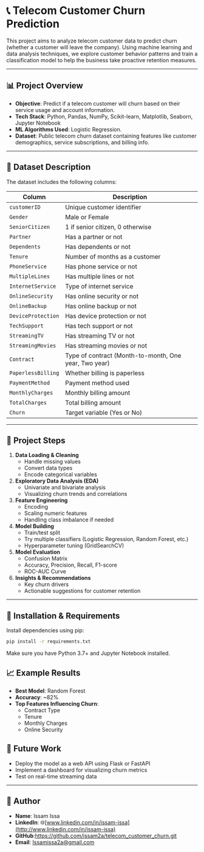 # 📞 Telecom Customer Churn Prediction

This project aims to analyze telecom customer data to predict churn (whether a customer will leave the company). Using machine learning and data analysis techniques, we explore customer behavior patterns and train a classification model to help the business take proactive retention measures.

---

## 📊 Project Overview

- **Objective**: Predict if a telecom customer will churn based on their service usage and account information.
- **Tech Stack**: Python, Pandas, NumPy, Scikit-learn, Matplotlib, Seaborn, Jupyter Notebook
- **ML Algorithms Used**: Logistic Regression.
- **Dataset**: Public telecom churn dataset containing features like customer demographics, service subscriptions, and billing info.

---

## 📁 Dataset Description

The dataset includes the following columns:

| Column | Description |
| --- | --- |
| `customerID` | Unique customer identifier |
| `Gender` | Male or Female |
| `SeniorCitizen` | 1 if senior citizen, 0 otherwise |
| `Partner` | Has a partner or not |
| `Dependents` | Has dependents or not |
| `Tenure` | Number of months as a customer |
| `PhoneService` | Has phone service or not |
| `MultipleLines` | Has multiple lines or not |
| `InternetService` | Type of internet service |
| `OnlineSecurity` | Has online security or not |
| `OnlineBackup` | Has online backup or not |
| `DeviceProtection` | Has device protection or not |
| `TechSupport` | Has tech support or not |
| `StreamingTV` | Has streaming TV or not |
| `StreamingMovies` | Has streaming movies or not |
| `Contract` | Type of contract (Month-to-month, One year, Two year) |
| `PaperlessBilling` | Whether billing is paperless |
| `PaymentMethod` | Payment method used |
| `MonthlyCharges` | Monthly billing amount |
| `TotalCharges` | Total billing amount |
| `Churn` | Target variable (Yes or No) |

---

## 🧪 Project Steps

1. **Data Loading & Cleaning**
    - Handle missing values
    - Convert data types
    - Encode categorical variables
2. **Exploratory Data Analysis (EDA)**
    - Univariate and bivariate analysis
    - Visualizing churn trends and correlations
3. **Feature Engineering**
    - Encoding
    - Scaling numeric features
    - Handling class imbalance if needed
4. **Model Building**
    - Train/test split
    - Try multiple classifiers (Logistic Regression, Random Forest, etc.)
    - Hyperparameter tuning (GridSearchCV)
5. **Model Evaluation**
    - Confusion Matrix
    - Accuracy, Precision, Recall, F1-score
    - ROC-AUC Curve
6. **Insights & Recommendations**
    - Key churn drivers
    - Actionable suggestions for customer retention

---

## 📌 Installation & Requirements

Install dependencies using pip:

```bash
pip install -r requirements.txt
```

Make sure you have Python 3.7+ and Jupyter Notebook installed.

## 📈 Example Results

- **Best Model**: Random Forest
- **Accuracy**: ~82%
- **Top Features Influencing Churn**:
    - Contract Type
    - Tenure
    - Monthly Charges
    - Online Security

## 🤖 Future Work

- Deploy the model as a web API using Flask or FastAPI
- Implement a dashboard for visualizing churn metrics
- Test on real-time streaming data

---

## 👤 Author

- **Name**: Issam Issa
- **LinkedIn**: 🌐[www.linkedin.com/in/issam-issa](http://www.linkedin.com/in/issam-issa)
- **GitHub**:https://github.com/issam2a/telecom_customer_churn.git
- **Email**: [Issamissa2a@gmail.com](mailto:Issamissa2a@gmail.com)